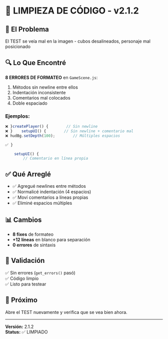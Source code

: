 # 🧹 LIMPIEZA DE CÓDIGO - v2.1.2

## 🔴 El Problema

El TEST se veía mal en la imagen - cubos desalineados, personaje mal posicionado

## 🔍 Lo Que Encontré

**8 ERRORES DE FORMATEO** en `GameScene.js`:

1. Métodos sin newline entre ellos
2. Indentación inconsistente
3. Comentarios mal colocados
4. Doble espaciado

### Ejemplos:
```javascript
❌ }createPlayer() {        // Sin newline
❌ }    setupUI() {        // Sin newline + comentario mal
❌ hudBg.setDepth(100);        // Múltiples espacios

✅ }

    setupUI() {
        // Comentario en línea propia
```

## ✅ Qué Arreglé

- ✅ Agregué newlines entre métodos
- ✅ Normalicé indentación (4 espacios)
- ✅ Moví comentarios a líneas propias
- ✅ Eliminé espacios múltiples

## 📊 Cambios

- **8 fixes** de formateo
- **+12 líneas** en blanco para separación
- **0 errores** de sintaxis

## 🧪 Validación

✅ Sin errores (`get_errors()` pasó)  
✅ Código limpio  
✅ Listo para testear

## 🚀 Próximo

Abre el TEST nuevamente y verifica que se vea bien ahora.

---

**Versión:** 2.1.2  
**Status:** ✅ LIMPIADO
